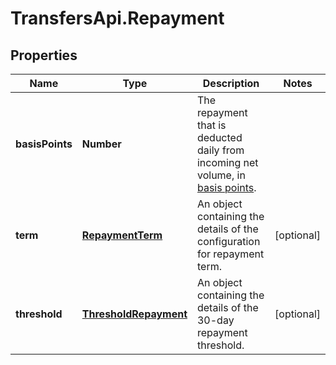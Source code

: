 # TransfersApi.Repayment

## Properties

Name | Type | Description | Notes
------------ | ------------- | ------------- | -------------
**basisPoints** | **Number** | The repayment that is deducted daily from incoming net volume, in [basis points](https://www.investopedia.com/terms/b/basispoint.asp). | 
**term** | [**RepaymentTerm**](RepaymentTerm.md) | An object containing the details of the configuration for repayment term. | [optional] 
**threshold** | [**ThresholdRepayment**](ThresholdRepayment.md) | An object containing the details of the 30-day repayment threshold. | [optional] 


